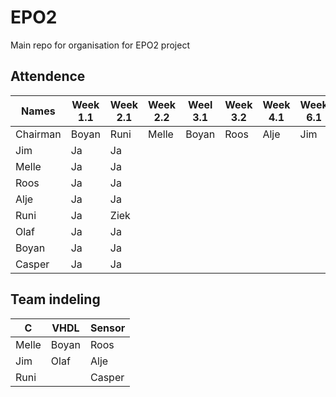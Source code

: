 # EPO2
Main repo for organisation for EPO2 project

## Attendence
|Names | Week 1.1 | Week 2.1 | Week 2.2 | Weel 3.1 | Week 3.2 | Week 4.1 | Week 6.1 | Week 6.2 | Week 7.1 | Week 7.2 | Week 8.1 | Week 8.2 | Week 9.1 | Week 9.2 |
|---|---|---|---|---|---|---|---|---|---|---|---|---|---|---|
| Chairman| Boyan | Runi | Melle | Boyan | Roos | Alje | Jim | Olaf | Casper | Jim | Melle | Roos | Olaf | Casper | 
|Jim | Ja| Ja |
| Melle |Ja | Ja|
|Roos |Ja | Ja |
|Alje|Ja| Ja |
|Runi| Ja| Ziek |
|Olaf| Ja| Ja |
|Boyan| Ja| Ja|
|Casper|Ja| Ja |

## Team indeling
|C|VHDL|Sensor |
|---|---|---|
|Melle | Boyan | Roos |
|Jim | Olaf| Alje |
|Runi | | Casper|



